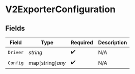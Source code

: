 # V2ExporterConfiguration


## Fields

| Field              | Type               | Required           | Description        |
| ------------------ | ------------------ | ------------------ | ------------------ |
| `Driver`           | *string*           | :heavy_check_mark: | N/A                |
| `Config`           | map[string]*any*   | :heavy_check_mark: | N/A                |